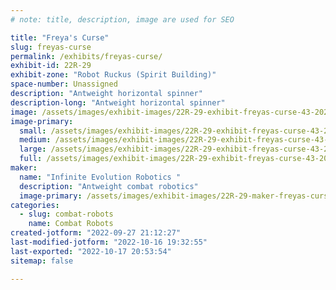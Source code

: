 ```yaml
---
# note: title, description, image are used for SEO

title: "Freya's Curse"
slug: freyas-curse
permalink: /exhibits/freyas-curse/
exhibit-id: 22R-29
exhibit-zone: "Robot Ruckus (Spirit Building)"
space-number: Unassigned
description: "Antweight horizontal spinner"
description-long: "Antweight horizontal spinner"
image: /assets/images/exhibit-images/22R-29-exhibit-freyas-curse-43-20210718-114121-2501-large.jpg
image-primary: 
  small: /assets/images/exhibit-images/22R-29-exhibit-freyas-curse-43-20210718-114121-2501-small.jpg
  medium: /assets/images/exhibit-images/22R-29-exhibit-freyas-curse-43-20210718-114121-2501-medium.jpg
  large: /assets/images/exhibit-images/22R-29-exhibit-freyas-curse-43-20210718-114121-2501-large.jpg
  full: /assets/images/exhibit-images/22R-29-exhibit-freyas-curse-43-20210718-114121-2501-full.jpg
maker: 
  name: "Infinite Evolution Robotics "
  description: "Antweight combat robotics"
  image-primary: /assets/images/exhibit-images/22R-29-maker-freyas-curse-20210718-114121-medium.jpg
categories: 
  - slug: combat-robots
    name: Combat Robots
created-jotform: "2022-09-27 21:12:27"
last-modified-jotform: "2022-10-16 19:32:55"
last-exported: "2022-10-17 20:53:54"
sitemap: false

---
```

